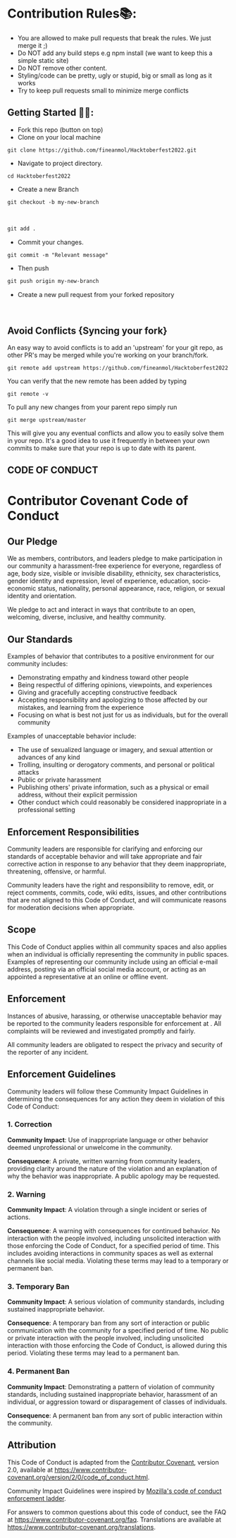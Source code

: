 # Contribution Rules📚:

- You are allowed to make pull requests that break the rules. We just merge it ;)
- Do NOT add any build steps e.g npm install (we want to keep this a simple static site)
- Do NOT remove other content.
- Styling/code can be pretty, ugly or stupid, big or small as long as it works
- Try to keep pull requests small to minimize merge conflicts


## Getting Started 🤩🤗:

- Fork this repo (button on top)
- Clone on your local machine

```terminal
git clone https://github.com/fineanmol/Hacktoberfest2022.git
```
- Navigate to project directory.
```terminal
cd Hacktoberfest2022
```

- Create a new Branch

```markdown
git checkout -b my-new-branch
```
<br>

```markdown
git add .
```
- Commit your changes.

```markdown
git commit -m "Relevant message"
```
- Then push 
```markdown
git push origin my-new-branch
```


- Create a new pull request from your forked repository

<br>

## Avoid Conflicts {Syncing your fork}

An easy way to avoid conflicts is to add an 'upstream' for your git repo, as other PR's may be merged while you're working on your branch/fork.   

```terminal
git remote add upstream https://github.com/fineanmol/Hacktoberfest2022
```

You can verify that the new remote has been added by typing
```terminal
git remote -v
```

To pull any new changes from your parent repo simply run
```terminal
git merge upstream/master
```

This will give you any eventual conflicts and allow you to easily solve them in your repo. It's a good idea to use it frequently in between your own commits to make sure that your repo is up to date with its parent.


## CODE OF CONDUCT

# Contributor Covenant Code of Conduct

## Our Pledge

We as members, contributors, and leaders pledge to make participation in our
community a harassment-free experience for everyone, regardless of age, body
size, visible or invisible disability, ethnicity, sex characteristics, gender
identity and expression, level of experience, education, socio-economic status,
nationality, personal appearance, race, religion, or sexual identity
and orientation.

We pledge to act and interact in ways that contribute to an open, welcoming,
diverse, inclusive, and healthy community.

## Our Standards

Examples of behavior that contributes to a positive environment for our
community includes:

* Demonstrating empathy and kindness toward other people
* Being respectful of differing opinions, viewpoints, and experiences
* Giving and gracefully accepting constructive feedback
* Accepting responsibility and apologizing to those affected by our mistakes,
  and learning from the experience
* Focusing on what is best not just for us as individuals, but for the
  overall community

Examples of unacceptable behavior include:

* The use of sexualized language or imagery, and sexual attention or
  advances of any kind
* Trolling, insulting or derogatory comments, and personal or political attacks
* Public or private harassment
* Publishing others' private information, such as a physical or email
  address, without their explicit permission
* Other conduct which could reasonably be considered inappropriate in a
  professional setting

## Enforcement Responsibilities

Community leaders are responsible for clarifying and enforcing our standards of
acceptable behavior and will take appropriate and fair corrective action in
response to any behavior that they deem inappropriate, threatening, offensive,
or harmful.

Community leaders have the right and responsibility to remove, edit, or reject
comments, commits, code, wiki edits, issues, and other contributions that are
not aligned to this Code of Conduct, and will communicate reasons for moderation
decisions when appropriate.

## Scope

This Code of Conduct applies within all community spaces and also applies when
an individual is officially representing the community in public spaces.
Examples of representing our community include using an official e-mail address,
posting via an official social media account, or acting as an appointed
a representative at an online or offline event.

## Enforcement

Instances of abusive, harassing, or otherwise unacceptable behavior may be
reported to the community leaders responsible for enforcement at
.
All complaints will be reviewed and investigated promptly and fairly.

All community leaders are obligated to respect the privacy and security of the
reporter of any incident.

## Enforcement Guidelines

Community leaders will follow these Community Impact Guidelines in determining
the consequences for any action they deem in violation of this Code of Conduct:

### 1. Correction

**Community Impact**: Use of inappropriate language or other behavior deemed
unprofessional or unwelcome in the community.

**Consequence**: A private, written warning from community leaders, providing
clarity around the nature of the violation and an explanation of why the
behavior was inappropriate. A public apology may be requested.

### 2. Warning

**Community Impact**: A violation through a single incident or series
of actions.

**Consequence**: A warning with consequences for continued behavior. No
interaction with the people involved, including unsolicited interaction with
those enforcing the Code of Conduct, for a specified period of time. This
includes avoiding interactions in community spaces as well as external channels
like social media. Violating these terms may lead to a temporary or
permanent ban.

### 3. Temporary Ban

**Community Impact**: A serious violation of community standards, including
sustained inappropriate behavior.

**Consequence**: A temporary ban from any sort of interaction or public
communication with the community for a specified period of time. No public or
private interaction with the people involved, including unsolicited interaction
with those enforcing the Code of Conduct, is allowed during this period.
Violating these terms may lead to a permanent ban.

### 4. Permanent Ban

**Community Impact**: Demonstrating a pattern of violation of community
standards, including sustained inappropriate behavior,  harassment of an
individual, or aggression toward or disparagement of classes of individuals.

**Consequence**: A permanent ban from any sort of public interaction within
the community.

## Attribution

This Code of Conduct is adapted from the [Contributor Covenant][homepage],
version 2.0, available at
https://www.contributor-covenant.org/version/2/0/code_of_conduct.html.

Community Impact Guidelines were inspired by [Mozilla's code of conduct
enforcement ladder](https://github.com/mozilla/diversity).

[homepage]: https://www.contributor-covenant.org

For answers to common questions about this code of conduct, see the FAQ at
https://www.contributor-covenant.org/faq. Translations are available at
https://www.contributor-covenant.org/translations.


